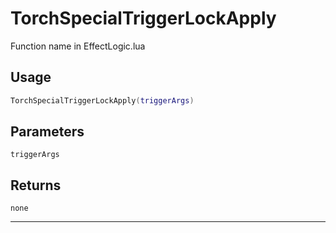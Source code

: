# TorchSpecialTriggerLockApply
Function name in EffectLogic.lua
## Usage
```lua
TorchSpecialTriggerLockApply(triggerArgs)
```
## Parameters
`triggerArgs`
## Returns
`none`

---
